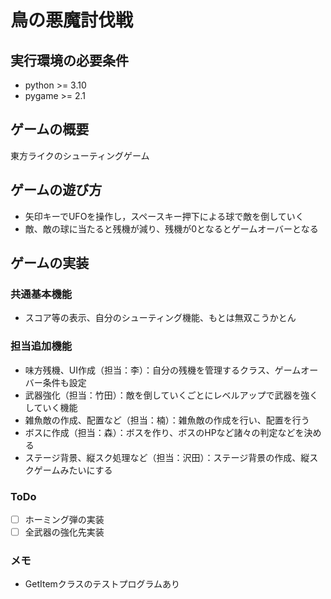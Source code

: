 # 鳥の悪魔討伐戦

## 実行環境の必要条件
* python >= 3.10
* pygame >= 2.1

## ゲームの概要
東方ライクのシューティングゲーム

## ゲームの遊び方
* 矢印キーでUFOを操作し，スペースキー押下による球で敵を倒していく
* 敵、敵の球に当たると残機が減り、残機が0となるとゲームオーバーとなる

## ゲームの実装
### 共通基本機能
* スコア等の表示、自分のシューティング機能、もとは無双こうかとん

### 担当追加機能
* 味方残機、UI作成（担当：李）：自分の残機を管理するクラス、ゲームオーバー条件も設定
* 武器強化（担当：竹田）：敵を倒していくごとにレベルアップで武器を強くしていく機能
* 雑魚敵の作成、配置など（担当：楠）：雑魚敵の作成を行い、配置を行う
* ボスに作成（担当：森）：ボスを作り、ボスのHPなど諸々の判定などを決める
* ステージ背景、縦スク処理など（担当：沢田）：ステージ背景の作成、縦スクゲームみたいにする

### ToDo
- [ ] ホーミング弾の実装
- [ ] 全武器の強化先実装

### メモ
* GetItemクラスのテストプログラムあり
